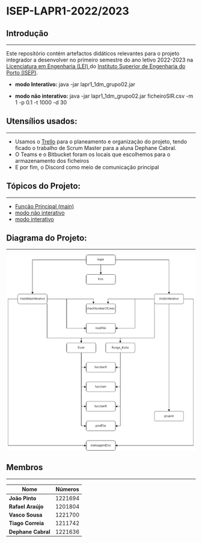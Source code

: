 # ISEP-LAPR1-2022/2023

## Introdução ##
------------------
Este repositório contém artefactos didáticos relevantes para o projeto integrador a desenvolver no primeiro semestre do ano letivo 2022-2023 na [Licenciatura em Engenharia (LEI) ](http://www.isep.ipp.pt/Course/Course/26) do [Instituto Superior de Engenharia do Porto (ISEP)](http://www.isep.ipp.pt).

* **modo Interativo:**
java -jar lapr1_1dm_grupo02.jar

* **modo não interativo:**
java -jar lapr1_1dm_grupo02.jar ficheiroSIR.csv -m 1 -p 0.1 -t 1000 -d 30

## Utensílios usados: ##
----------------------

* Usamos o [Trello](https://trello.com/invite/b/aXVvZb4x/ATTIa6ee83f0535319d46e8643906e95abbc11A8D2B8/lapr11dmgrupo02) para o planeamento e organização do projeto, tendo ficado o trabalho de Scrum Master para a aluna Dephane Cabral.
* O Teams e o Bitbucket foram os locais que escolhemos para o armazenamento dos ficheiros
* E por fim, o Discord como meio de comunicação principal

## Tópicos do Projeto: ##
-------------------------
* [Função Principal (main)](Documentos/main.md)
* [modo não interativo](Documentos/modoNaoInterativo.md)
* [modo interativo](Documentos/modoInterativo.md)

## Diagrama do Projeto: ##
-------------------------
![diagrama](Documentos/Imagens/diagrama.png)
## Membros ##
------------------

| Nome               | Números |
|--------------------|---------|
| **João Pinto**     | 1221694 |
| **Rafael Araújo**  | 1201804 |
| **Vasco Sousa**    | 1221700 |
| **Tiago Correia**  | 1211742 |
| **Dephane Cabral** | 1221636 |
